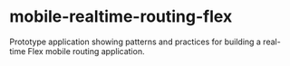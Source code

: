 mobile-realtime-routing-flex
============================

Prototype application showing patterns and practices for building a real-time Flex mobile routing application.
